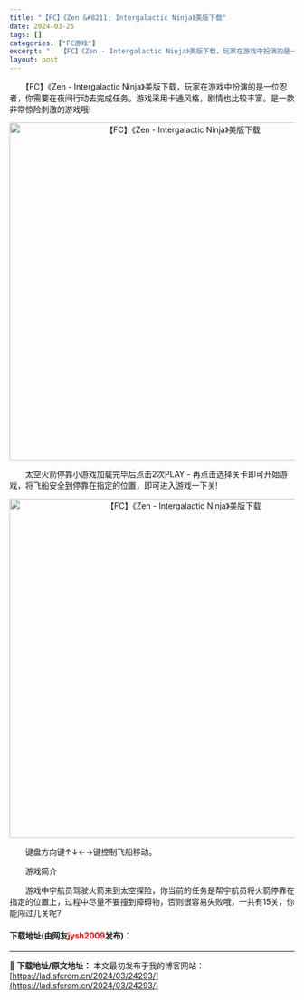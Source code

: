 ```yaml
---
title: "【FC】《Zen &#8211; Intergalactic Ninja》美版下载"
date: 2024-03-25
tags: []
categories: ["FC游戏"]
excerpt: "　　【FC】《Zen - Intergalactic Ninja》美版下载，玩家在游戏中扮演的是一位忍者，你需要在夜间行动去完成任务。游戏采用卡通风格，剧情也比较丰富。是一款非常惊险刺激的游戏哦! 　　太空火箭停靠小游戏加载完毕后点击2次PLAY - 再点击选择关卡即可开始游戏，将飞船安全到停靠在指&hellip;"
layout: post
---
```


 <p>　　【FC】《Zen - Intergalactic Ninja》美版下载，玩家在游戏中扮演的是一位忍者，你需要在夜间行动去完成任务。游戏采用卡通风格，剧情也比较丰富。是一款非常惊险刺激的游戏哦!</p> <p align="center"><img align="" border="0" src="https://lad.sfcrom.cn/wp-content/uploads/2024/03/20240325_66019d1eb4f08.png" width="597" alt="【FC】《Zen - Intergalactic Ninja》美版下载" /></p> <p>　　太空火箭停靠小游戏加载完毕后点击2次PLAY - 再点击选择关卡即可开始游戏，将飞船安全到停靠在指定的位置，即可进入游戏一下关!</p> <p align="center"><img align="" border="0" src="https://lad.sfcrom.cn/wp-content/uploads/2024/03/20240325_66019d1f966d8.png" width="600" alt="【FC】《Zen - Intergalactic Ninja》美版下载" /></p> <p>　　键盘方向键&uarr;&darr;&larr;&rarr;键控制飞船移动。</p> <p>　　游戏简介</p> <p>　　游戏中宇航员驾驶火箭来到太空探险，你当前的任务是帮宇航员将火箭停靠在指定的位置上，过程中尽量不要撞到障碍物，否则很容易失败哦，一共有15关，你能闯过几关呢?</p> <p><h4>下载地址(由网友<font color="red">jysh2009</font>发布)：</h4></p> 

---
📖 **下载地址/原文地址：** 本文最初发布于我的博客网站：[https://lad.sfcrom.cn/2024/03/24293/](https://lad.sfcrom.cn/2024/03/24293/)
